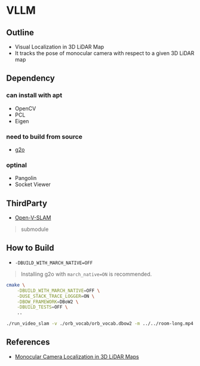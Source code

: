 # VLLM
## Outline
* Visual Localization in 3D LiDAR Map
* It tracks the pose of monocular camera with respect to a given 3D LiDAR map

## Dependency
### can install with apt
* OpenCV
* PCL
* Eigen

### need to build from source
* [g2o](https://github.com/RainerKuemmerle/g2o)

### optinal
* Pangolin
* Socket Viewer

## ThirdParty
* [Open-V-SLAM](https://github.com/xdspacelab/openvslam)
> submodule


## How to Build
* `-DBUILD_WITH_MARCH_NATIVE=OFF`
> Installing g2o with `march_native=ON` is recommended.
    
``` bash
cmake \
    -DBUILD_WITH_MARCH_NATIVE=OFF \
    -DUSE_STACK_TRACE_LOGGER=ON \
    -DBOW_FRAMEWORK=DBoW2 \
    -DBUILD_TESTS=OFF \
    ..
```
``` bash
./run_video_slam -v ./orb_vocab/orb_vocab.dbow2 -m ../../room-long.mp4  -c ./room/config.yaml --frame-skip 3 --no-sleep --map-db map.msg
```

## References
* [Monocular Camera Localization in 3D LiDAR Maps](http://www.lifelong-navigation.eu/files/caselitz16iros.pdf)

